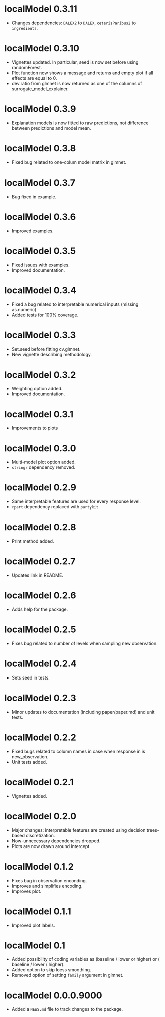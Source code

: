 # localModel 0.3.11

* Changes dependencies: `DALEX2` to `DALEX`, `ceterisParibus2` to `ingredients`.

# localModel 0.3.10

* Vignettes updated. In particular, seed is now set before using randomForest.
* Plot function now shows a message and returns and empty plot if all effects
  are equal to 0.
* dev.ratio from glmnet is now returned as one of the columns of surrogate_model_explainer.

# localModel 0.3.9

* Explanation models is now fitted to raw predictions, not difference between predictions and model mean.

# localModel 0.3.8

* Fixed bug related to one-colum model matrix in glmnet.

# localModel 0.3.7

* Bug fixed in example.

# localModel 0.3.6

* Improved examples.

# localModel 0.3.5

* Fixed issues with examples.
* Improved documentation.

# localModel 0.3.4

* Fixed a bug related to interpretable numerical inputs (missing as.numeric)
* Added tests for 100% coverage.

# localModel 0.3.3

* Set.seed before fitting cv.glmnet.
* New vignette describing methodology.

# localModel 0.3.2

* Weighting option added.
* Improved documentation.

# localModel 0.3.1

* Improvements to plots 

# localModel 0.3.0

* Multi-model plot option added.
* `stringr` dependency removed.

# localModel 0.2.9

* Same interpretable features are used for every response level.
* `rpart` dependency replaced with `partykit`.

# localModel 0.2.8

* Print method added.

# localModel 0.2.7

* Updates link in README.

# localModel 0.2.6

* Adds help for the package.

# localModel 0.2.5

* Fixes bug related to number of levels when sampling new observation.

# localModel 0.2.4

* Sets seed in tests.

# localModel 0.2.3

* Minor updates to documentation (including paper/paper.md) and unit tests.

# localModel 0.2.2

* Fixed bugs related to column names in case when response in is new_observation.
* Unit tests added.

# localModel 0.2.1

* Vignettes added.

# localModel 0.2.0

* Major changes: interpretable features are created using decision trees-based discretization. 
* Now-unnecessary dependencies dropped.
* Plots are now drawn around intercept.

# localModel 0.1.2

* Fixes bug in observation enconding.
* Improves and simplifies encoding.
* Improves plot.

# localModel 0.1.1

* Improved plot labels.

# localModel 0.1

* Added possibility of coding variables as (baseline / lower or higher) or ( baseline / lower / higher).
* Added option to skip loess smoothing.
* Removed option of setting `family` argument in glmnet.

# localModel 0.0.0.9000

* Added a `NEWS.md` file to track changes to the package.

